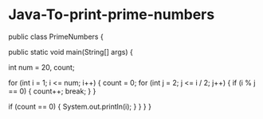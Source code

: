 # Java-To-print-prime-numbers
public class PrimeNumbers {

 public static void main(String[] args) {

  int num = 20, count;

  for (int i = 1; i <= num; i++) {
   count = 0;
   for (int j = 2; j <= i / 2; j++) {
    if (i % j == 0) {
     count++;
     break;
    }
   }

   if (count == 0) {
    System.out.println(i);
   }
  }
 }
}
